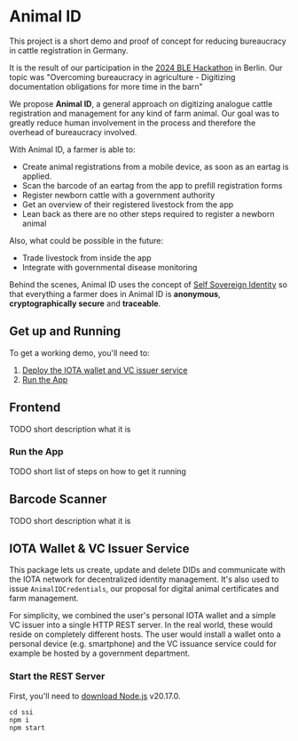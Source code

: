 # Animal ID

This project is a short demo and proof of concept for reducing bureaucracy in cattle registration in Germany.

It is the result of our participation in the [2024 BLE Hackathon](https://www.ble.de/DE/Projektfoerderung/Foerderungen-Auftraege/Digitalisierung/Veranstaltungen/EF-Konferenz_2024/Hackathon.html) in Berlin.
Our topic was "Overcoming bureaucracy in agriculture - Digitizing documentation obligations for more time in the barn"

We propose **Animal ID**, a general approach on digitizing analogue cattle registration and management for any kind of farm animal.
Our goal was to greatly reduce human involvement in the process and therefore the overhead of bureaucracy involved.

With Animal ID, a farmer is able to:

- Create animal registrations from a mobile device, as soon as an eartag is applied.
- Scan the barcode of an eartag from the app to prefill registration forms
- Register newborn cattle with a government authority
- Get an overview of their registered livestock from the app
- Lean back as there are no other steps required to register a newborn animal

Also, what could be possible in the future:

- Trade livestock from inside the app
- Integrate with governmental disease monitoring

Behind the scenes, Animal ID uses the concept of [Self Sovereign Identity](https://en.wikipedia.org/wiki/Self-sovereign_identity) so that everything a farmer does in Animal ID is **anonymous**, **cryptographically secure** and **traceable**.

## Get up and Running

To get a working demo, you'll need to:

1. [Deploy the IOTA wallet and VC issuer service](#start-the-rest-server)
2. [Run the App](#run-the-app)

## Frontend

TODO short description what it is

### Run the App

TODO short list of steps on how to get it running

## Barcode Scanner

TODO short description what it is

## IOTA Wallet & VC Issuer Service

This package lets us create, update and delete DIDs and communicate with the IOTA network for decentralized identity management.
It's also used to issue `AnimalIDCredentials`, our proposal for digital animal certificates and farm management.

For simplicity, we combined the user's personal IOTA wallet and a simple VC issuer into a single HTTP REST server.
In the real world, these would reside on completely different hosts. The user would install a wallet onto a personal device (e.g. smartphone) and the VC issuance service could for example be hosted by a government department.

### Start the REST Server

First, you'll need to [download Node.js](https://nodejs.org/en/download/package-manager) v20.17.0.

```shell
cd ssi
npm i
npm start
```
